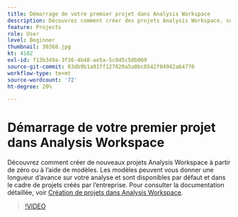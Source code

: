 ```yaml
---
title: Démarrage de votre premier projet dans Analysis Workspace
description: Découvrez comment créer des projets Analysis Workspace, soit de A à Z, soit en utilisant des modèles.
feature: Projects
role: User
level: Beginner
thumbnail: 30368.jpg
kt: 4102
exl-id: f13b349a-3f36-4b48-ae5a-5c045c58b069
source-git-commit: 03db9b1a91ff127020a5a0bc0542f04942a64770
workflow-type: tm+mt
source-wordcount: '72'
ht-degree: 20%

---
```


# Démarrage de votre premier projet dans Analysis Workspace

Découvrez comment créer de nouveaux projets Analysis Workspace à partir de zéro ou à l’aide de modèles. Les modèles peuvent vous donner une longueur d’avance sur votre analyse et sont disponibles par défaut et dans le cadre de projets créés par l’entreprise. Pour consulter la documentation détaillée, voir [Création de projets dans Analysis Workspace](https://experienceleague.adobe.com/fr/docs/analytics/analyze/analysis-workspace/build-workspace-project/create-projects).

>[!VIDEO](https://video.tv.adobe.com/v/30368/?quality=12&learn=on)
